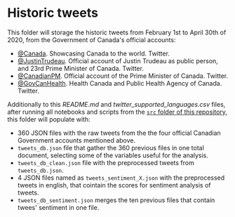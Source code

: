 # Historic tweets
This folder will storage the historic tweets from February 1st to April 30th of 2020, from the Government of Canada's official accounts:

- [@Canada](https://twitter.com/canada?lang=en). Showcasing Canada to the world. Twitter.
- [@JustinTrudeau](https://twitter.com/JustinTrudeau?s=20). Official account of Justin Trudeau as public person, and 23rd Prime Minister of Canada. Twitter.
- [@CanadianPM](https://twitter.com/CanadianPM). Official account of the Prime Minister of Canada. Twitter.
- [@GovCanHealth](https://twitter.com/govcanhealth?lang=en). Health Canada and Public Health Agency of Canada. Twitter.

Additionally to this _README.md_ and _twitter_supported_languages.csv_ files, after running all notebooks and scripts from the [`src` folder of this repository](https://github.com/vcuspinera/Canada_response_covid/tree/master/src), this folder will populate with:
- 360 JSON files with the raw tweets from the the four official Canadian Government accounts mentioned above.
- `tweets_db.json` file that gather the 360 previous files in one total document, selecting some of the variables useful for the analysis.
- `tweets_db_clean.json` file with the preprocessed tweets from `tweets_db.json`.
- 4 JSON files named as `tweets_sentiment_X.json` with the preprocessed tweets in english, that cointain the scores for sentiment analysis of tweets.
- `tweets_db_sentiment.json` merges the ten previous files that contain twees' sentiment in one file.
